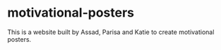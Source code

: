 # motivational-posters

This is a website built by Assad, Parisa and Katie to create motivational posters.
